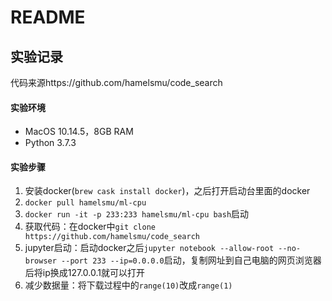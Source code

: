 # README

## 实验记录

代码来源https://github.com/hamelsmu/code_search

#### 实验环境

- MacOS 10.14.5，8GB RAM
- Python 3.7.3

#### 实验步骤

1. 安装docker(`brew cask install docker`)，之后打开启动台里面的docker
2. `docker pull hamelsmu/ml-cpu`
3. `docker run -it -p 233:233 hamelsmu/ml-cpu bash`启动
4. 获取代码：在docker中`git clone https://github.com/hamelsmu/code_search`
5. jupyter启动：启动docker之后`jupyter notebook --allow-root --no-browser --port 233 --ip=0.0.0.0`启动，复制网址到自己电脑的网页浏览器后将ip换成127.0.0.1就可以打开
6. 减少数据量：将下载过程中的`range(10)`改成`range(1)`

